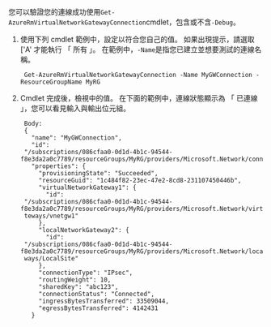 您可以驗證您的連線成功使用`Get-AzureRmVirtualNetworkGatewayConnection`cmdlet，包含或不含`-Debug`。 

1. 使用下列 cmdlet 範例中，設定以符合您自己的值。 如果出現提示，請選取 ['A' 才能執行 「 所有 」。 在範例中，`-Name`是指您已建立並想要測試的連線名稱。

        Get-AzureRmVirtualNetworkGatewayConnection -Name MyGWConnection -ResourceGroupName MyRG

2. Cmdlet 完成後，檢視中的值。 在下面的範例中，連線狀態顯示為 「 已連線 」，您可以看見輸入與輸出位元組。

        Body:
        {
          "name": "MyGWConnection",
          "id":
        "/subscriptions/086cfaa0-0d1d-4b1c-94544-f8e3da2a0c7789/resourceGroups/MyRG/providers/Microsoft.Network/connections/MyGWConnection",
          "properties": {
            "provisioningState": "Succeeded",
            "resourceGuid": "1c484f82-23ec-47e2-8cd8-231107450446b",
            "virtualNetworkGateway1": {
              "id":
        "/subscriptions/086cfaa0-0d1d-4b1c-94544-f8e3da2a0c7789/resourceGroups/MyRG/providers/Microsoft.Network/virtualNetworkGa
        teways/vnetgw1"
            },
            "localNetworkGateway2": {
              "id":
        "/subscriptions/086cfaa0-0d1d-4b1c-94544-f8e3da2a0c7789/resourceGroups/MyRG/providers/Microsoft.Network/localNetworkGate
        ways/LocalSite"
            },
            "connectionType": "IPsec",
            "routingWeight": 10,
            "sharedKey": "abc123",
            "connectionStatus": "Connected",
            "ingressBytesTransferred": 33509044,
            "egressBytesTransferred": 4142431
          }